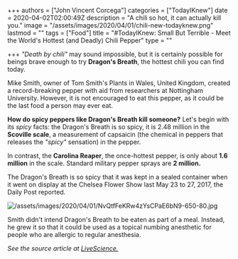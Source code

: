 +++
authors = ["John Vincent Corcega"]
categories = ["TodayIKnew"]
date = 2020-04-02T02:00:49Z
description = "A chili so hot, it can actually kill you."
image = "/assets/images/2020/04/01/chili-new-todayknew.png"
lastmod = ""
tags = ["Food"]
title = "#TodayIKnew: Small But Terrible - Meet the World's Hottest (and Deadly) Chili Pepper"
type = ""

+++
_"Death by chili"_ may sound impossible, but it is certainly possible for beings brave enough to try **Dragon's Breath**, the hottest chili you can find today.

Mike Smith, owner of Tom Smith's Plants in Wales, United Kingdom, created a record-breaking pepper with aid from researchers at Nottingham University. However, it is not encouraged to eat this pepper, as it could be the last food a person may ever eat.

**How do spicy peppers like Dragon's Breath kill someone?** Let's begin with its _spicy_ facts: the Dragon's Breath is so spicy, it is 2.48 million in the **Scoville scale**, a measurement of capsaicin (the chemical in peppers that releases the _"spicy"_ sensation) in the pepper.

In contrast, the **Carolina Reaper**, the once-hottest pepper, is only about **1.6 million** in the scale. Standard military pepper sprays are **2 million.**

The Dragon's Breath is so spicy that it was kept in a sealed container when it went on display at the Chelsea Flower Show last May 23 to 27, 2017, the Daily Post reported.

![/assets/images/2020/04/01/NvQtfFeKRw4zYsCPaE6bN9-650-80.jpg](https://app.forestry.io/sites/wdy5emcayvxmew/body-media//assets/images/2020/04/01/NvQtfFeKRw4zYsCPaE6bN9-650-80.jpg "Image credit: julie deshaies/Shutterstock")

Smith didn't intend Dragon's Breath to be eaten as part of a meal. Instead, he grew it so that it could be used as a topical numbing anesthetic for people who are allergic to regular anesthesia.

_See the source article at_ [_LiveScience._](https://www.livescience.com/59184-how-dragons-breath-chili-peppers-can-kill.html)